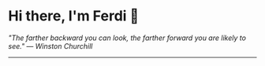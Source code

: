 <h1>Hi there, I'm Ferdi 👋</h1>

<p><em>
  "The farther backward you can look, the farther forward you are likely to see." — Winston Churchill
</em></p>

---
